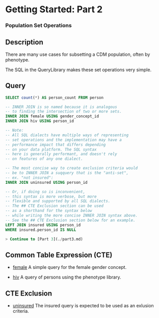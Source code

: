 <!--


Author:Nathan Buesgens



CDM Version:5.4



Group:Getting Started


-->

# Getting Started: Part 2

### Population Set Operations










 

## Description
There are many use cases for subsetting a CDM
population, often by phenotype.

The SQL in the QueryLibrary makes these set operations
very simple.



 
## Query
```sql
SELECT count(*) AS person_count FROM person

-- INNER JOIN is so named because it is analogous
-- to finding the intersection of two or more sets.
INNER JOIN female USING gender_concept_id
INNER JOIN hiv USING person_id

-- Note:
-- All SQL dialects have multiple ways of representing
-- set operations and the implementation may have a
-- performance impact that differs depending
-- on your data platform. The SQL syntax
-- here is generally performant, and doesn't rely
-- on features of any one dialect.

-- The most concise way to create exclusion criteria would
-- be to INNER JOIN a suqquery that is the "anti-set", 
-- ex. "not insured":
INNER JOIN uninsured USING person_id

-- Or, if doing so is inconvenient,
-- this syntax is more verbose, but more 
-- flexible and supported by all SQL dialects.
-- The ## CTE Exclusion section can be used 
-- as a shorthand for the syntax below
-- while writing the more concise INNER JOIN syntax above.
-- See the ## CTE Exclusion section below for an example.
LEFT JOIN insured USING person_id
WHERE insured.person_id IS NULL

> Continue to [Part 3](./part3.md)
```




## Common Table Expression (CTE)


- [female](./female.md) A simple query for the female gender concept. 




- [hiv](./hiv.md) A query of persons using the phenotype library. 







## CTE Exclusion


- [uninsured](./insured.md) The insured query is expected to be used as an exlusion criteria. 






